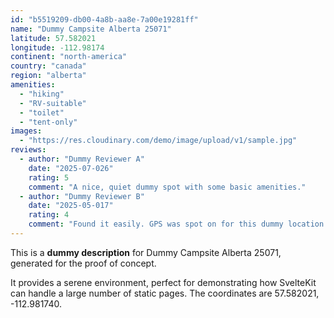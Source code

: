 ```yaml
---
id: "b5519209-db00-4a8b-aa8e-7a00e19281ff"
name: "Dummy Campsite Alberta 25071"
latitude: 57.582021
longitude: -112.98174
continent: "north-america"
country: "canada"
region: "alberta"
amenities:
  - "hiking"
  - "RV-suitable"
  - "toilet"
  - "tent-only"
images:
  - "https://res.cloudinary.com/demo/image/upload/v1/sample.jpg"
reviews:
  - author: "Dummy Reviewer A"
    date: "2025-07-026"
    rating: 5
    comment: "A nice, quiet dummy spot with some basic amenities."
  - author: "Dummy Reviewer B"
    date: "2025-05-017"
    rating: 4
    comment: "Found it easily. GPS was spot on for this dummy location."
---
```


This is a **dummy description** for Dummy Campsite Alberta 25071, generated for the proof of concept.

It provides a serene environment, perfect for demonstrating how SvelteKit can handle a large number of static pages. The coordinates are 57.582021, -112.981740.
